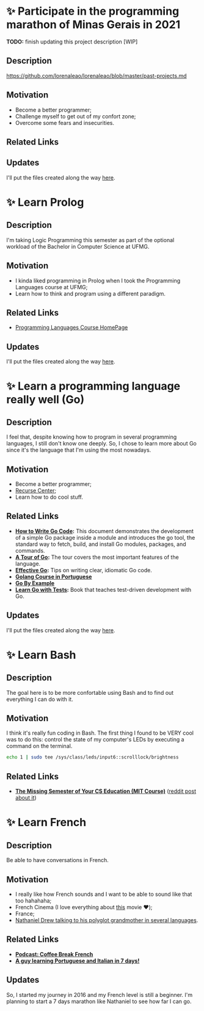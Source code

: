 # :sparkles: Participate in the programming marathon of Minas Gerais in 2021

**TODO:** finish updating this project description [WIP]

## Description

https://github.com/lorenaleao/lorenaleao/blob/master/past-projects.md

## Motivation

- Become a better programmer;
- Challenge myself to get out of my confort zone;
- Overcome some fears and insecurities.

## Related Links


## Updates

I'll put the files created along the way [here](https://github.com/lorenaleao/code-challenges).

# :sparkles: Learn Prolog

## Description

I'm taking Logic Programming this semester as part of the optional workload of the Bachelor in Computer Science at UFMG. 

## Motivation

- I kinda liked programming in Prolog when I took the Programming Languages course at UFMG;
- Learn how to think and program using a different paradigm.

## Related Links

- [Programming Languages Course HomePage](https://homepages.dcc.ufmg.br/~fernando/classes/dcc024/)

## Updates

I'll put the files created along the way [here](https://github.com/lorenaleao/learning-prolog).


# :sparkles: Learn a programming language really well (Go)

## Description

I feel that, despite knowing how to program in several programming languages, I still don't know one deeply. So, I chose to learn more about Go since it's the language that I'm using the most nowadays.

## Motivation

- Become a better programmer;
- [Recurse Center](https://www.recurse.com/manual#sec-advice);
- Learn how to do cool stuff.

## Related Links

* __[How to Write Go Code](https://golang.org/doc/code.html):__ This document demonstrates the development of a simple Go package inside a module and introduces the go tool, the standard way to fetch, build, and install Go modules, packages, and commands.
* __[A Tour of Go](https://tour.golang.org/list):__ The tour covers the most important features of the language.
* __[Effective Go](https://golang.org/doc/effective_go.html):__ Tips on writing clear, idiomatic Go code.
* __[Golang Course in Portuguese](https://www.youtube.com/playlist?list=PLCKpcjBB_VlBsxJ9IseNxFllf-UFEXOdg)__
* __[Go By Example](https://gobyexample.com/)__
* __[Learn Go with Tests](https://quii.gitbook.io/learn-go-with-tests/):__ Book that teaches test-driven development with Go.

## Updates

I'll put the files created along the way [here](https://github.com/lorenaleao/learning-go).

# :sparkles: Learn Bash

## Description

The goal here is to be more confortable using Bash and to find out everything I can do with it. 

## Motivation

I think it's really fun coding in Bash. The first thing I found to be VERY cool was to do this: control the state of my computer's LEDs by executing a command on the terminal.

```bash
echo 1 | sudo tee /sys/class/leds/input6::scrolllock/brightness
```

## Related Links

- __[The Missing Semester of Your CS Education (MIT Course)](https://missing.csail.mit.edu/)__ ([reddit post about it](https://www.reddit.com/r/programming/comments/eyagcd/the_missing_semester_of_your_cs_education_mit/))

<!--## Updates
-->
# :sparkles: Learn French

## Description

Be able to have conversations in French.

## Motivation

- I really like how French sounds and I want to be able to sound like that too hahahaha;
- French Cinema (I love everything about [this](https://www.youtube.com/watch?v=pegpT5R00DM) movie :heart:);
- France;
- [Nathaniel Drew talking to his polyglot grandmother in several languages](https://www.youtube.com/watch?v=AYp5xtkoF6M).

## Related Links

- __[Podcast: Coffee Break French](https://open.spotify.com/show/6YqgG1UezfW9khCvLh8rvw?si=Eqb7WiOSSjGbSbaOBI0Smw)__
- __[A guy learning Portuguese and Italian in 7 days!](https://www.youtube.com/playlist?list=PL-Saq7phAGKIWF2c9oMuFKvljICBi_1I5)__

## Updates

So, I started my journey in 2016 and my French level is still a beginner. I'm planning to start a 7 days marathon like Nathaniel to see how far I can go.

<!--

# Title

## Description
## Motivation
## Related Links
## Updates


Purely Functional Text Editor

Description
I’ll build, using Rust, a Text Editor from scratch using Termion library. Also, this editor must support features that help functional programming such as insertion of holes and case splitting (Long term). Recording the process may be very interesting and helpful.


Motivation
There’s a lot of reasons for I want to do that. Here’s the most central:

Learn Rust (become a better programmer)
Build a larger project (learn about this process)
I honestly believe that there is yet no good solution to the problem of an editor for programming in functional languages
Probably will be of great help to enter in recurse.com

Related Links

Updates

Repo: Link

Short Term Goal Features:


Long Term Goal Features:


Upsolve Marathon Problems

Description
There is a HUGE list of problems that I left unsolve from previous competitions. It’s not really necessary to solve all of them, the point is to never stay too much time without practicing and fill knowledge gaps.


Motivation
Go at least once to ICPC World Finals, perform better on other competitions and raise CodeForces rating :D


Related Links
Old ORG with problems (Local File)
Problem C from SWERC 2017

Updates

[26/06/2020] Hitted 2066 of rating in CF! Yuhul, almost Yellow!

Study (Type Theory and Related)

Description
Continue the study started in IC with Maurício/Mário. There’s a lot of ways to go: Formalize stuff from TaPL, finish PLFA, read the blog about formalizing running time, dive into Homotopy Type Theory, search papers… And talk to Mario about POC! Okay, so little focus is bad. What about picking one to start? Finishing PLFA or reading the blog seems nice.


Motivation
I think this will be what I’ll do for life. Research and become an expert about dependent types and formalizing stuff, or entering into a company that works with it. It’s hard to start, but once I do, I’ll remember how this can be funny.


Related Links
Blog about formalizing running time in sorting algorithms
PLFA
Paper about HoTT in Agda

Updates
Current Goal is to fully formalize Sorting

Learn a Functional Language (Haskell)

Description
Learn more deeply how to program using a functional language.


Motivation
This is related to the editor and type theory. Also, it already proved itself to be really fun.


Related Links
Code Wars
[Livros](file:///home/tomaz/Desktop/Tom/Livros/Theoretical CS/Functional/) (Local File)

Updates
Discovered a really nice book with a very strange abreviation here: WIWIKWLH
-->

